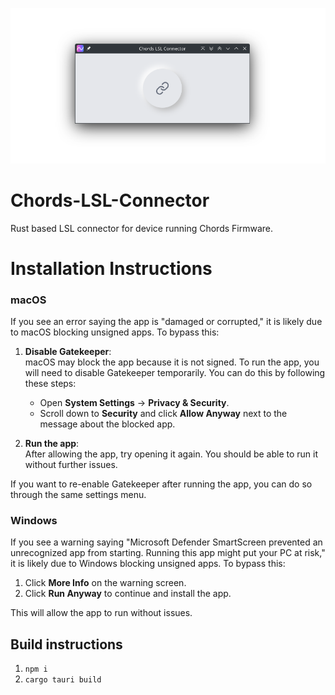 ![Chords LSL Connector](app.png)
# Chords-LSL-Connector
Rust based LSL connector for device running Chords Firmware.

# Installation Instructions
### macOS  
If you see an error saying the app is "damaged or corrupted," it is likely due to macOS blocking unsigned apps. To bypass this:

1. **Disable Gatekeeper**:  
   macOS may block the app because it is not signed. To run the app, you will need to disable Gatekeeper temporarily. You can do this by following these steps:
   - Open **System Settings** → **Privacy & Security**.
   - Scroll down to **Security** and click **Allow Anyway** next to the message about the blocked app.

2. **Run the app**:  
   After allowing the app, try opening it again. You should be able to run it without further issues.

If you want to re-enable Gatekeeper after running the app, you can do so through the same settings menu.

### Windows  
If you see a warning saying "Microsoft Defender SmartScreen prevented an unrecognized app from starting. Running this app might put your PC at risk," it is likely due to Windows blocking unsigned apps. To bypass this:

1. Click **More Info** on the warning screen.
2. Click **Run Anyway** to continue and install the app.

This will allow the app to run without issues.

## Build instructions

1. `npm i`
2. `cargo tauri build`